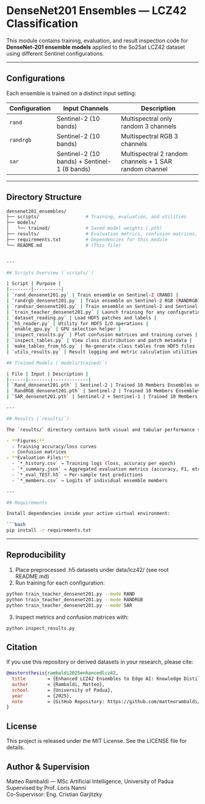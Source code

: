 # DenseNet201 Ensembles — LCZ42 Classification

This module contains training, evaluation, and result inspection code for **DenseNet-201 ensemble models** applied to the So2Sat LCZ42 dataset using different Sentinel configurations.

---

## Configurations

Each ensemble is trained on a distinct input setting:

| Configuration | Input Channels | Description |
|---------------|----------------|-------------|
| `rand`        | Sentinel-2 (10 bands) | Multispectral only random 3 channels |
| `randrgb`     | Sentinel-2 (10 bands) | Multispectral RGB 3 channels |
| `sar`         | Sentinel-2 (10 bands) + Sentinel-1 (8 bands)  | Multispectral 2 random channels + 1 SAR random channel |


---

## Directory Structure

```bash
densenet201_ensembles/
├── scripts/                 # Training, evaluation, and utilities
├── models/
│   └── trained/             # Saved model weights (.pth)
├── results/                 # Evaluation metrics, confusion matrices, plots
├── requirements.txt         # Dependencies for this module
└── README.md                # (This file)


---

## Scripts Overview (`scripts/`)

| Script | Purpose |
|--------|----------|
| `rand_densenet201.py` | Train ensemble on Sentinel-2 (RAND) |
| `randrgb_densenet201.py` | Train ensemble on Sentinel-2 RGB (RANDRGB) |
| `randsar_densenet201.py` | Train ensemble on Sentinel-2 and Sentinel-1 (SAR) |
| `train_teacher_densenet201.py` | Launch training for any configuration (shared logic) |
| `dataset_reading.py` | Load HDF5 patches and labels |
| `h5_reader.py` | Utility for HDF5 I/O operations |
| `enable_gpu.py` | GPU selection helper |
| `inspect_results.py` | Plot confusion matrices and training curves |
| `inspect_tables.py` | View class distribution and patch metadata |
| `make_tables_from_h5.py` | Re-generate class tables from HDF5 files |
| `utils_results.py` | Result logging and metric calculation utilities |

## Trained Models (`models/trained/`)

| File | Input | Description |
|------|--------|-------------|
| `Rand_densenet201.pth` | Sentinel-2 | Trained 10 Members Ensembles on random 3 channels /sen2 |
| `RandRGB_densenet201.pth` | Sentinel-2 | Trained 10 Members Ensembles on RGB 3 channels /sen2 |
| `SAR_densenet201.pth` | Sentinel-2 + Sentinel-1 | Trained 10 Members Ensembles on 2 random channels /sen2 + 1 random channel /sen1|

---

## Results (`results/`)

The `results/` directory contains both visual and tabular performance summaries for each ensemble:

- **Figures:**  
  - Training accuracy/loss curves  
  - Confusion matrices  
- **Evaluation Files:**  
  - `*_history.csv` → Training logs (loss, accuracy per epoch)  
  - `*_summary.json` → Aggregated evaluation metrics (accuracy, F1, etc.)  
  - `*_eval_TEST.h5` → Per-sample test predictions  
  - `*_members.csv` → Logits of individual ensemble members  

---

## Requirements

Install dependencies inside your active virtual environment:

```bash
pip install -r requirements.txt
```

---

## Reproducibility
1. Place preprocessed .h5 datasets under data/lcz42/ (see root README.md)
2. Run training for each configuration:

```bash
python train_teacher_densenet201.py --mode RAND
python train_teacher_densenet201.py --mode RANDRGB
python train_teacher_densenet201.py --mode SAR
```
3. Inspect metrics and confusion matrices with:

```bash
python inspect_results.py
```

## Citation

If you use this repository or derived datasets in your research, please cite:

```bibtex
@mastersthesis{rambaldi2025enhancedlcz42,
  title        = {Enhanced LCZ42 Ensembles to Edge AI: Knowledge Distillation and Deployment on Axelera Metis},
  author       = {Rambaldi, Matteo},
  school       = {University of Padua},
  year         = {2025},
  note         = {GitHub Repository: https://github.com/matteorambaldi/Enhanced-LCZ42-Ensembles-to-EdgeAI-Axelera-Metis}
}
```

## License

This project is released under the MIT License.
See the LICENSE file for details.

## Author & Supervision

Matteo Rambaldi — MSc Artificial Intelligence, University of Padua\
Supervised by Prof. Loris Nanni\
Co-Supervisor: Eng. Cristian Garjitzky